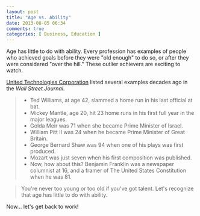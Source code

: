 ```yaml
---
layout: post
title: "Age vs. Ability"
date: 2013-08-05 06:34
comments: true
categories: [ Business, Education ]
---
```

Age has little to do with ability. Every profession has examples of people who achieved goals before they were "old enough" to do so, or after they were considered "over the hill." These outlier achievers are exciting to watch.

[United Technologies Corporation](http://www.utc.com/) listed several examples decades ago in the _Wall Street Journal_.
<!--more-->
>* Ted Williams, at age 42, slammed a home run in his last official at bat.
>* Mickey Mantle, age 20, hit 23 home runs in his first full year in the major leagues.
>* Golda Meir was 71 when she became Prime Minister of Israel.
>* William Pitt II was 24 when he became Prime Minister of Great Britain.
>* George Bernard Shaw was 94 when one of his plays was first produced.
>* Mozart was just seven when his first composition was published.
>* Now, how about this? Benjamin Franklin was a newspaper columnist at 16, and a framer of The United States Constitution when he was 81.

>You're never too young or too old if you've got talent. Let's recognize that age has little to do with ability.

Now... let's get back to work!
